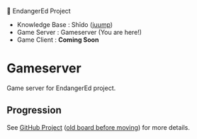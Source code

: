 🌱 EndangerEd Project
- Knowledge Base : Shīdo ([juump](https://github.com/endangered-project/shido))
- Game Server : Gameserver (You are here!)
- Game Client : __Coming Soon__

# Gameserver

Game server for EndangerEd project.

## Progression

See [GitHub Project](https://github.com/orgs/endangered-project/projects/1/) ([old board before moving](https://github.com/users/HelloYeew/projects/8/views/2)) for more details.
